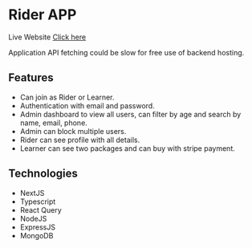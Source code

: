 # Rider APP

Live Website [Click here](https://rider-app-delta.vercel.app/)

Application API fetching could be slow for free use of backend hosting.

## Features

* Can join as Rider or Learner.
* Authentication with email and password.
* Admin dashboard to view all users, can filter by age and search by name, email, phone.
* Admin can block multiple users.
* Rider can see profile with all details.
* Learner can see two packages and can buy with stripe payment.


## Technologies

* NextJS
* Typescript
* React Query
* NodeJS
* ExpressJS
* MongoDB




